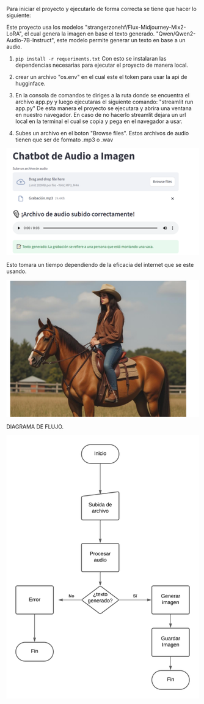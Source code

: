 Para iniciar el proyecto y ejecutarlo de forma correcta se tiene que hacer lo siguiente:

Este proyecto usa los modelos "strangerzonehf/Flux-Midjourney-Mix2-LoRA", el cual genera la imagen en base el texto generado.
"Qwen/Qwen2-Audio-7B-Instruct", este modelo permite generar un texto en base a un audio.

1)  `pip install -r requeriments.txt` Con esto se instalaran las dependencias necesarias para ejecutar el proyecto de manera local.

2)  crear un archivo "os.env" en el cual este el token para usar la api de hugginface.

3)  En la consola de comandos te diriges a la ruta donde se encuentra el archivo app.py y luego ejecutaras el siguiente comando: "streamlit run app.py" De esta manera el proyecto se ejecutara y abrira una ventana en nuestro navegador. En caso de no hacerlo streamlit dejara un url local en la terminal el cual se copia y pega en el navegador a usar.

4)  Subes un archivo en el boton "Browse files". Estos archivos de audio tienen que ser de formato .mp3 o .wav

![alt text](image.png)

Esto tomara un tiempo dependiendo de la eficacia del internet que se este usando.

![alt text](image-1.png)

DIAGRAMA DE FLUJO. 

![Diagrama de flujo](https://github.com/HoHenHeimpepsi/Proyectos-con-Hugginface/blob/main/SwitchModel/Diagrama%20de%20flujo.png)

